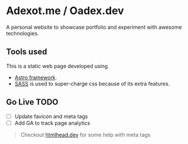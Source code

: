 # Adexot.me / Oadex.dev

A personal website to showcase portfolio and experiment with awesome technologies.

## Tools used

This is a static web page developed using

- [Astro framework](https://astro.build/).
- [SASS](http://breakpoint-sass.com/) is used to super-charge css because of its extra features.

## Go Live TODO

- [ ] Update favicon and meta tags
- [ ] Add GA to track page analytics

> Checkout [htmlhead.dev](https://htmlhead.dev/) for some help with meta tags
